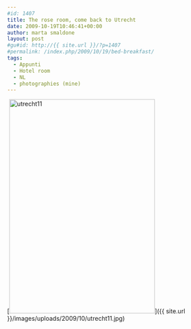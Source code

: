 ```yaml
---
#id: 1407
title: The rose room, come back to Utrecht
date: 2009-10-19T10:46:41+00:00
author: marta smaldone
layout: post
#gu#id: http://{{ site.url }}/?p=1407
#permalink: /index.php/2009/10/19/bed-breakfast/
tags:
  - Appunti
  - Hotel room
  - NL
  - photographies (mine)
---
```

[<img class="aligncenter wp-image-2900" src="{{ site.url }}/images/uploads/2009/10/utrecht11.jpg" alt="utrecht11" width="340" height="500" srcset="{{ site.url }}/images/uploads/2009/10/utrecht11.jpg 572w, {{ site.url }}/images/uploads/2009/10/utrecht11-204x300.jpg 204w" sizes="(max-width: 340px) 100vw, 340px" />]({{ site.url }}/images/uploads/2009/10/utrecht11.jpg)